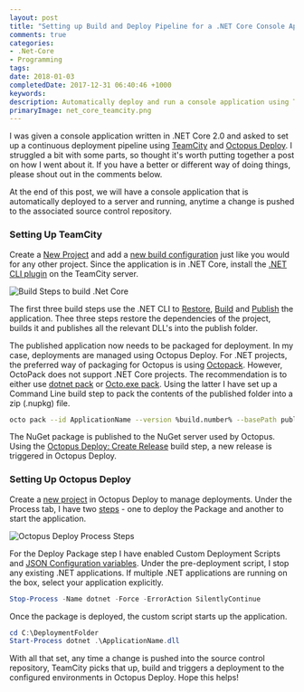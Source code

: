 ```yaml
---
layout: post
title: "Setting up Build and Deploy Pipeline for a .NET Core Console Application"
comments: true
categories: 
- .Net-Core
- Programming 
tags: 
date: 2018-01-03
completedDate: 2017-12-31 06:40:46 +1000
keywords: 
description: Automatically deploy and run a console application using TeamCity and Octopus Deploy.
primaryImage: net_core_teamcity.png
---
```


I was given a console application written in .NET Core 2.0 and asked to set up a continuous deployment pipeline using [TeamCity](https://www.jetbrains.com/teamcity/) and [Octopus Deploy](https://octopus.com/). I struggled a bit with some parts, so thought it's worth putting together a post on how I went about it. If you have a better or different way of doing things, please shout out in the comments below.

At the end of this post, we will have a console application that is automatically deployed to a server and running, anytime a change is pushed to the associated source control repository.

### Setting Up TeamCity

Create a [New Project](https://confluence.jetbrains.com/display/TCD10/Creating+and+Editing+Projects) and add a [new build configuration](https://confluence.jetbrains.com/display/TCD10/Creating+and+Editing+Build+Configurations) just like you would for any other project. Since the application is in .NET Core, install the [.NET CLI plugin](https://github.com/JetBrains/teamcity-dotnet-plugin) on the TeamCity server.

<img src="/images/net_core_teamcity_build_steps.png" alt="Build Steps to build .Net Core">

The first three build steps use the .NET CLI to [Restore](https://docs.microsoft.com/en-us/dotnet/core/tools/dotnet-restore?tabs=netcore2x), [Build](https://docs.microsoft.com/en-us/dotnet/core/tools/dotnet-build?tabs=netcore2x) and [Publish](https://docs.microsoft.com/en-us/dotnet/core/tools/dotnet-publish?tabs=netcore2x) the application. Thee three steps restore the dependencies of the project, builds it and publishes all the relevant DLL's into the publish folder. 

The published application now needs to be packaged for deployment. In my case, deployments are managed using Octopus Deploy. For .NET projects, the preferred way of packaging for Octopus is using [Octopack](https://octopus.com/docs/packaging-applications/creating-packages/nuget-packages/using-octopack). However, OctoPack does not support .NET Core projects. The recommendation is to either use [dotnet pack](https://docs.microsoft.com/en-us/dotnet/core/tools/dotnet-pack?tabs=netcore2x) or [Octo.exe pack](https://octopus.com/docs/packaging-applications/creating-packages/nuget-packages/using-octo.exe). Using the latter I have set up a Command Line build step to pack the contents of the published folder into a zip (.nupkg) file.

``` bash
octo pack --id ApplicationName --version %build.number% --basePath published-app 
```

The NuGet package is published to the NuGet server used by Octopus. Using the [Octopus Deploy: Create Release](https://octopus.com/docs/api-and-integration/teamcity) build step, a new release is triggered in Octopus Deploy.

### Setting Up Octopus Deploy

Create a [new project](https://octopus.com/docs/deployment-process/projects) in Octopus Deploy to manage deployments. Under the Process tab, I have two [steps](https://octopus.com/docs/deployment-process/steps) - one to deploy the Package and another to start the application.

<img src="/images/net_core_octopus_deploy_process.png" alt="Octopus Deploy Process Steps">

For the Deploy Package step I have enabled Custom Deployment Scripts and [JSON Configuration variables](https://octopus.com/docs/deploying-applications/deploying-asp.net-core-web-applications/json-configuration-variables-feature). Under the pre-deployment script, I stop any existing .NET applications. If multiple .NET applications are running on the box, select your application explicitly.

``` powershell
Stop-Process -Name dotnet -Force -ErrorAction SilentlyContinue
```
Once the package is deployed, the custom script starts up the application.

``` powershell
cd C:\DeploymentFolder
Start-Process dotnet .\ApplicationName.dll
```

With all that set, any time a change is pushed into the source control repository, TeamCity picks that up, build and triggers a deployment to the configured environments in Octopus Deploy. Hope this helps!